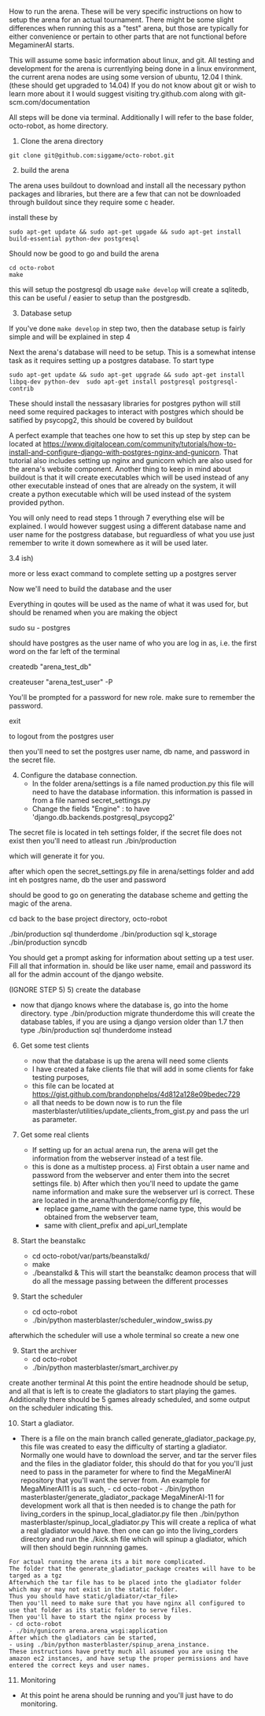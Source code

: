 
How to run the arena.
These will be very specific instructions on how to setup the arena for an actual tournament. There might be some slight differences when running this as a "test" arena, but those are typically for either convenience or pertain to other parts that are not functional before MegaminerAI starts. 

This will assume some basic information about linux, and git. 
All testing and development for the arena is currentlying being done in a linux environment, the current arena nodes are using some version of ubuntu, 12.04 I think. (these should get upgraded to 14.04)
If you do not know about git or wish to learn more about it I would suggest visiting try.github.com along with git-scm.com/documentation

All steps will be done via terminal. Additionally I will refer to the base folder, octo-robot, as home directory.

1) Clone the arena directory

`git clone git@github.com:siggame/octo-robot.git`

2) build the arena

The arena uses buildout to download and install all the necessary python packages and libraries, but there are a few that can not be downloaded through buildout since they require some c header.

install these by

`sudo apt-get update && sudo apt-get upgade && sudo apt-get install build-essential python-dev postgresql`

Should now be good to go and build the arena

```
cd octo-robot
make
``` 
this will setup the postgresql db usage `make develop` will create a sqlitedb, this can be useful / easier to setup than the postgresdb. 


3) Database setup

If you've done `make develop` in step two, then the database setup is fairly simple and will be explained in step 4


Next the arena's database will need to be setup. This is a somewhat intense task as it requires setting up a postgres database. 
To start type

`sudo apt-get update && sudo apt-get upgrade && sudo apt-get install libpq-dev python-dev 
sudo apt-get install postgresql postgresql-contrib`

These should install the nessasary libraries for postgres python will still need some required packages to interact with postgres
which should be satified by psycopg2, this should be covered by buildout


   
A perfect example that teaches one how to set this up step by step can be located at https://www.digitalocean.com/community/tutorials/how-to-install-and-configure-django-with-postgres-nginx-and-gunicorn. That tutorial also includes setting up nginx and gunicorn which are also used for the arena's website component. Another thing to keep in mind about buildout is that it will create executables which will be used instead of any other executable instead of ones that are already on the system, it will create a python executable which will be used instead of the system provided python. 

You will only need to read steps 1 through 7 everything else will be explained. I would however suggest using a different database name and user name for the postgress database, but reguardless of what you use just remember to write it down somewhere as it will be used later. 

3.4 ish)

more or less exact command to complete setting up a postgres server 



Now we'll need to build the database and the user

Everything in qoutes will be used as the name of what it was used for, but should be renamed when you are making the object

sudo su - postgres

should have postgres as the user name of who you are log in as, i.e. the first word on the far left of the terminal

createdb "arena_test_db"

createuser "arena_test_user" -P

You'll be prompted for a password for new role. make sure to remember the password.

exit

to logout from the postgres user

then you'll need to set the postgres user name, db name, and password in the secret file.

4) Configure the database connection. 
   - In the folder arena/settings is a file named production.py this file will need to have the database information.
       this information is passed in from a file named secret_settings.py
   - Change the fields "Engine" : to have 'django.db.backends.postgresql_psycopg2'


The secret file is located in teh settings folder, if the secret file does not exist then you'll need to atleast run
./bin/production

which will generate it for you.

after which open the secret_settings.py file in arena/settings folder and add int eh postgres name, db the user and password


should be good to go on generating the database scheme and getting the magic of the arena.

cd back to the base project directory, octo-robot

./bin/production sql thunderdome
./bin/production sql k_storage
./bin/production syncdb

You should get a prompt asking for information about setting up a test user.
Fill all that information in.
should be like user name, email and password its all for the admin account of the django website. 


(IGNORE STEP 5)
5) create the database
   - now that django knows where the database is, go into the home directory. 
   type ./bin/production migrate thunderdome
   this will create the database tables, if you are using a django version older than 1.7 then type ./bin/production sql thunderdome instead

6) Get some test clients
   - now that the database is up the arena will need some clients
   - I have created a fake clients file that will add in some clients for fake testing purposes, 
   - this file can be located at https://gist.github.com/brandonphelps/4d812a128e09bedec729
   - all that needs to be down now is to run the file masterblaster/utilities/update_clients_from_gist.py and pass the url as parameter. 
   

6) Get some real clients
   - If setting up for an actual arena run, the arena will get the information from the webserver instead of a test file. 
   - this is done as a multistep process. 
    a) First obtain a user name and password from the webserver and enter them into the secret settings file. 
    b) After which then you'll need to update the game name information and make sure the webserver url is correct. These are located in the arena/thunderdome/config.py file, 
       - replace game_name with the game name type, this would be obtained from the webserver team, 
       - same with client_prefix and api_url_template

7) Start the beanstalkc
   - cd octo-robot/var/parts/beanstalkd/
   - make
   - ./beanstalkd & 
   This will start the beanstalkc deamon process that will do all the message passing between the different processes


8) Start the scheduler 
   - cd octo-robot
   - ./bin/python masterblaster/scheduler_window_swiss.py
   
afterwhich the scheduler will use a whole terminal so create a new one

9) Start the archiver
   - cd octo-robot
   - ./bin/python masterblaster/smart_archiver.py

create another terminal 
At this point the entire headnode should be setup, and all that is left is to create the gladiators to start playing the games. 
Additionally there should be 5 games already scheduled, and some output on the scheduler indicating this. 

10) Start a gladiator. 
   - There is a file on the main branch called generate_gladiator_package.py, this file was created to easy the difficulty of starting a gladiator. Normally one would have to download the server, and tar the server files and the files in the gladiator folder, this should do that for you you'll just need to pass in the parameter for where to find the MegaMinerAI repository that you'll want the server from. 
    An example for MegaMinerAI11 is as such, 
    - cd octo-robot
    - ./bin/python masterblaster/generate_gladiator_package MegaMinerAI-11
    for development work all that is then needed is to change the path for living_corders in the spinup_local_gladiator.py file
    then ./bin/python masterblaster/spinup_local_gladiator.py
    This will create a replica of what a real gladiator would have. 
    then one can go into the living_corders directory and run the ./kick.sh file which will spinup a gladiator, which will then should begin runnning games. 
    
    For actual running the arena its a bit more complicated. 
    The folder that the generate_gladiator_package creates will have to be targed as a tgz
    Afterwhich the tar file has to be placed into the gladiator folder which may or may not exist in the static folder.
    Thus you should have static/gladiator/<tar_file>
    Then you'll need to make sure that you have nginx all configured to use that folder as its static folder to serve files. 
    Then you'll have to start the nginx process by 
    - cd octo-robot
    - ./bin/gunicorn arena.arena_wsgi:application
    After which the gladiators can be started, 
    - using ./bin/python masterblaster/spinup_arena_instance. 
    These instructions have pretty much all assumed you are using the amazon ec2 instances, and have setup the proper permissions and have entered the correct keys and user names. 


11) Monitoring 
   - At this point he arena should be running and you'll just have to do monitoring. 
